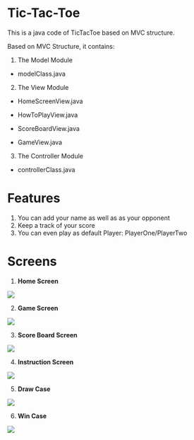 # Tic-Tac-Toe

This is a java code of TicTacToe based on MVC structure.

Based on MVC Structure, it contains:

1) The Model Module

* modelClass.java

2) The View Module

* HomeScreenView.java

* HowToPlayView.java

* ScoreBoardView.java

* GameView.java

3) The Controller Module

* controllerClass.java


# Features
1. You can add your name as well as as your opponent
2. Keep a track of your score
3. You can even play as default Player: PlayerOne/PlayerTwo


# Screens
1) **Home Screen**

![](https://github.com/meharfatimakhan/TicTacToeMVC/blob/master/screens/HomeScreen.png)

2) **Game Screen**

![](https://github.com/meharfatimakhan/TicTacToeMVC/blob/master/screens/PlayGame.png)

3) **Score Board Screen**

![](https://github.com/meharfatimakhan/TicTacToeMVC/blob/master/screens/ScoreBoard.png)

4) **Instruction Screen**

![](https://github.com/meharfatimakhan/TicTacToeMVC/blob/master/screens/HowToPlay.png)

5) **Draw Case**

![](https://github.com/meharfatimakhan/TicTacToeMVC/blob/master/screens/DrawCase.png)

6) **Win Case**

![](https://github.com/meharfatimakhan/TicTacToeMVC/blob/master/screens/WinCase.png)
